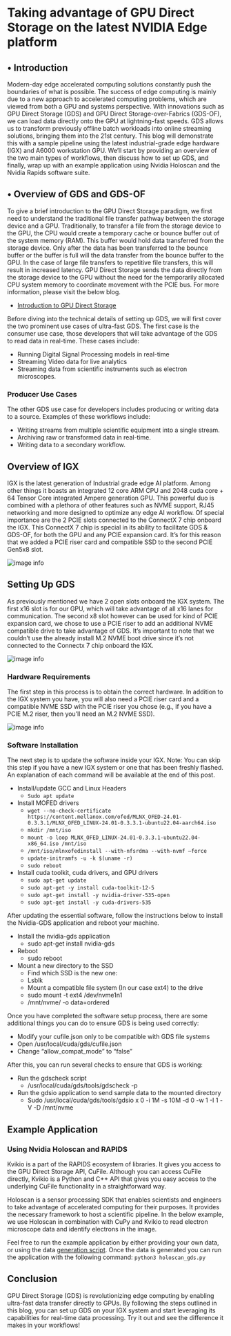 # Taking advantage of GPU Direct Storage on the latest NVIDIA Edge platform
## •	Introduction
Modern-day edge accelerated computing solutions constantly push the boundaries of what is possible. The success of edge computing is mainly due to a new approach to accelerated computing problems, which are viewed from both a GPU and systems perspective. With innovations such as GPU Direct Storage (GDS) and GPU Direct Storage-over-Fabrics (GDS-OF), we can load data directly onto the GPU at lightning-fast speeds. GDS allows us to transform previously offline batch workloads into online streaming solutions, bringing them into the 21st century. This blog will demonstrate this with a sample pipeline using the latest industrial-grade edge hardware (IGX) and A6000 workstation GPU. We’ll start by providing an overview of the two main types of workflows, then discuss how to set up GDS, and finally, wrap up with an example application using Nvidia Holoscan and the Nvidia Rapids software suite.

## •	Overview of GDS and GDS-OF
To give a brief introduction to the GPU Direct Storage paradigm, we first need to understand the traditional file transfer pathway between the storage device and a GPU. Traditionally, to transfer a file from the storage device to the GPU, the CPU would create a temporary cache or bounce buffer out of the system memory (RAM). This buffer would hold data transferred from the storage device. Only after the data has been transferred to the bounce buffer or the buffer is full will the data transfer from the bounce buffer to the GPU. In the case of large file transfers to repetitive file transfers, this will result in increased latency. GPU Direct Storage sends the data directly from the storage device to the GPU without the need for the temporarily allocated CPU system memory to coordinate movement with the PCIE bus. For more information, please visit the below blog.
-	[Introduction to GPU Direct Storage](https://developer.nvidia.com/blog/gpudirect-storage/)

Before diving into the technical details of setting up GDS, we will first cover the two prominent use cases of ultra-fast GDS. The first case is the consumer use case, those developers that will take advantage of the GDS to read data in real-time. These cases include:
- Running Digital Signal Processing models in real-time
- Streaming Video data for live analytics
- Streaming data from scientific instruments such as electron microscopes.

### 	Producer Use Cases
The other GDS use case for developers includes producing or writing data to 	a source. Examples of these workflows include:
- Writing streams from multiple scientific equipment into a single stream.
- Archiving raw or transformed data in real-time.
- Writing data to a secondary workflow.

## Overview of IGX
IGX is the latest generation of Industrial grade edge AI platform. Among other things it boasts an integrated 12 core ARM CPU and 2048 cuda core + 64 Tensor Core integrated Ampere generation GPU. This powerful duo is combined with a plethora of other features such as NVME support, RJ45 networking and more designed to optimize any edge AI workflow. Of special importance are the 2 PCIE slots connected to the ConnectX 7 chip onboard the IGX. This ConnectX 7 chip is special in its ability to facilitate GDS & GDS-OF, for both the GPU and any PCIE expansion card. It’s for this reason that we added a PCIE riser card and compatible SSD to the second PCIE Gen5x8 slot.  

![image info](./pictures/igx.png)


## Setting Up GDS 
As previously mentioned we have 2 open slots onboard the IGX system. The first x16 slot is for our GPU, which will take advantage of all x16 lanes for communication. The second x8 slot however can be used for kind of PCIE expansion card, we chose to use a PCIE riser to add an additional NVME compatible drive to take advantage of GDS. It’s important to note that we couldn’t use the already install M.2 NVME boot drive since it’s not connected to the Connectx 7 chip onboard the IGX.

![image info](./pictures/igx_diagram.png)

### Hardware Requirements
The first step in this process is to obtain the correct hardware. In addition to the IGX system you have, you will also need a PCIE riser card and a compatible NVME SSD with the PCIE riser you chose (e.g., if you have a PCIE M.2 riser, then you’ll need an M.2 NVME SSD).
 
 ![image info](./pictures/pcie_riser.png)

### Software Installation
The next step is to update the software inside your IGX. Note: You can skip this step if you have a new IGX system or one that has been freshly flashed. An explanation of each command will be available at the end of this post.
* Install/update GCC and Linux Headers
    * ```Sudo apt update```
* Install MOFED drivers
    * ```wget --no-check-certificate https://content.mellanox.com/ofed/MLNX_OFED-24.01-0.3.3.1/MLNX_OFED_LINUX-24.01-0.3.3.1-ubuntu22.04-aarch64.iso```
    * ```mkdir /mnt/iso```
    * ```mount -o loop MLNX_OFED_LINUX-24.01-0.3.3.1-ubuntu22.04-x86_64.iso /mnt/iso```
    * ```/mnt/iso/mlnxofedinstall --with-nfsrdma --with-nvmf –force```
    * ```update-initramfs -u -k $(uname -r)```
    * ```sudo reboot```
* Install cuda toolkit, cuda drivers, and GPU drivers
    * ```sudo apt-get update```  
    * ```sudo apt-get -y install cuda-toolkit-12-5``` 
    * ```sudo apt-get install -y nvidia-driver-535-open``` 
    * ```sudo apt-get install -y cuda-drivers-535 ```

After updating the essential software, follow the instructions below to install the Nvidia-GDS application and reboot your machine.
* Install the nvidia-gds application
    * sudo apt-get install nvidia-gds
* Reboot
    * sudo reboot
* Mount a new directory to the SSD
    * Find which SSD is the new one:
    * Lsblk
    * Mount a compatible file system (In our case ext4) to the drive
    * sudo mount -t ext4 /dev/nvme1n1     
    * /mnt/nvme/ -o data=ordered

Once you have completed the software setup process, there are some additional things you can do to ensure GDS is being used correctly:

* Modify your cufile.json only to be compatible with GDS file systems
* Open /usr/local/cuda/gds/cufile.json
* Change “allow_compat_mode” to “false”

After this, you can run several checks to ensure that GDS is working:
* Run the gdscheck script
    * /usr/local/cuda/gds/tools/gdscheck -p
* Run the gdsio application to send sample data to the mounted directory
    * Sudo /usr/local/cuda/gds/tools/gdsio x 0 -i 1M -s 10M -d 0 -w 1 -I 1 -V -D /mnt/nvme 

## Example Application
### Using Nvidia Holoscan and RAPIDS

Kvikio is a part of the RAPIDS ecosystem of libraries. It gives you access to the GPU Direct Storage API, CuFile. Although you can access CuFile directly, Kvikio is a Python and C++ API that gives you easy access to the underlying CuFile functionality in a straightforward way.  

Holoscan is a sensor processing SDK that enables scientists and engineers to take advantage of accelerated computing for their purposes. It provides the necessary framework to host a scientific pipeline. In the below example, we use Holoscan in combination with CuPy and Kvikio to read electron microscope data and identify electrons in the image.

Feel free to run the example application by either providing your own data, or using the data [generation script](./data_gen.py). 
Once the data is generated you can run the application with the following command: 
```python3 holoscan_gds.py ```
 
## Conclusion
GPU Direct Storage (GDS) is revolutionizing edge computing by enabling ultra-fast data transfer directly to GPUs. By following the steps outlined in this blog, you can set up GDS on your IGX system and start leveraging its capabilities for real-time data processing. Try it out and see the difference it makes in your workflows!

